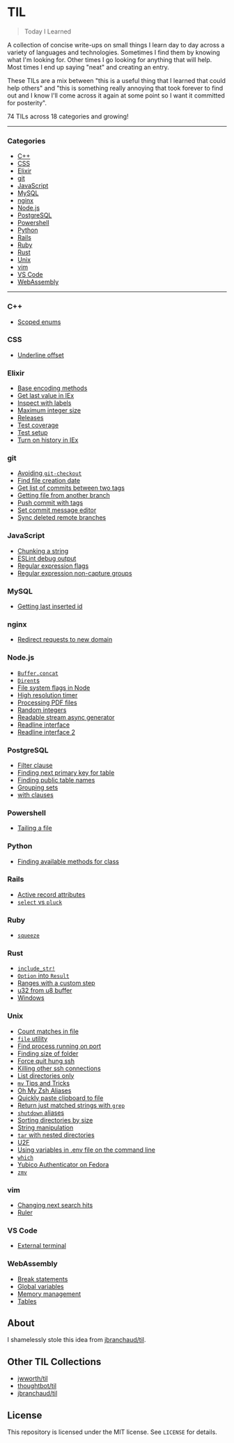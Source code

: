 # TIL

> Today I Learned

A collection of concise write-ups on small things I learn day to day across a
variety of languages and technologies. Sometimes I find them by knowing what I'm
looking for. Other times I go looking for anything that will help. Most times I
end up saying "neat" and creating an entry.

These TILs are a mix between "this is a useful thing that I learned that could
help others" and "this is something really annoying that took forever to find
out and I know I'll come across it again at some point so I want it committed
for posterity".

74 TILs across 18 categories and growing!

---

### Categories

- [C++](#C++)
- [CSS](#CSS)
- [Elixir](#Elixir)
- [git](#git)
- [JavaScript](#JavaScript)
- [MySQL](#MySQL)
- [nginx](#nginx)
- [Node.js](#Node.js)
- [PostgreSQL](#PostgreSQL)
- [Powershell](#Powershell)
- [Python](#Python)
- [Rails](#Rails)
- [Ruby](#Ruby)
- [Rust](#Rust)
- [Unix](#Unix)
- [vim](#vim)
- [VS Code](#VS-Code)
- [WebAssembly](#WebAssembly)

---

### C++

- [Scoped enums](c++/scoped-enums.md)

### CSS

- [Underline offset](css/underline-offset.md)

### Elixir

- [Base encoding methods](elixir/base-encoding-methods.md)
- [Get last value in IEx](elixir/get-last-value-in-iex.md)
- [Inspect with labels](elixir/inspect-with-labels.md)
- [Maximum integer size](elixir/maximum-integer-size.md)
- [Releases](elixir/releases.md)
- [Test coverage](elixir/test-coverage.md)
- [Test setup](elixir/test-setup.md)
- [Turn on history in IEx](elixir/turn-on-history-in-iex.md)

### git

- [Avoiding `git-checkout`](git/avoiding-git-checkout.md)
- [Find file creation date](git/find-file-creation-date.md)
- [Get list of commits between two tags](git/get-list-of-commits-between-two-tags.md)
- [Getting file from another branch](git/getting-file-from-another-branch.md)
- [Push commit with tags](git/push-commit-with-tags.md)
- [Set commit message editor](git/set-commit-message-editor.md)
- [Sync deleted remote branches](git/sync-deleted-remote-branches.md)

### JavaScript

- [Chunking a string](javascript/chunking-a-string.md)
- [ESLint debug output](javascript/eslint-debug-output.md)
- [Regular expression flags](javascript/regular-expression-flags.md)
- [Regular expression non-capture groups](javascript/regular-expression-non-capture-groups.md)

### MySQL

- [Getting last inserted id](mysql/getting-last-inserted-id.md)

### nginx

- [Redirect requests to new domain](nginx/redirect-requests-to-new-domain.md)

### Node.js

- [`Buffer.concat`](node.js/bufferconcat.md)
- [`Dirent`s](node.js/dirents.md)
- [File system flags in Node](node.js/file-system-flags-in-node.md)
- [High resolution timer](node.js/high-resolution-timer.md)
- [Processing PDF files](node.js/processing-pdf-files.md)
- [Random integers](node.js/random-integers.md)
- [Readable stream async generator](node.js/readable-stream-async-generator.md)
- [Readline interface](node.js/readline-interface.md)
- [Readline interface 2](node.js/readline-interface-2.md)

### PostgreSQL

- [Filter clause](postgresql/filter-clause.md)
- [Finding next primary key for table](postgresql/finding-next-primary-key-for-table.md)
- [Finding public table names](postgresql/finding-public-table-names.md)
- [Grouping sets](postgresql/grouping-sets.md)
- [with clauses](postgresql/with-clauses.md)

### Powershell

- [Tailing a file](powershell/tailing-a-file.md)

### Python

- [Finding available methods for class](python/finding-available-methods-for-class.md)

### Rails

- [Active record attributes](rails/active-record-attributes.md)
- [`select` vs `pluck`](rails/select-vs-pluck.md)

### Ruby

- [`squeeze`](ruby/squeeze.md)

### Rust

- [`include_str!`](rust/include_str!.md)
- [`Option` into `Result`](rust/option-into-result.md)
- [Ranges with a custom step](rust/ranges-with-a-custom-step.md)
- [u32 from u8 buffer](rust/u32-from-u8-buffer.md)
- [Windows](rust/windows.md)

### Unix

- [Count matches in file](unix/count-matches-in-file.md)
- [`file` utility](unix/file-utility.md)
- [Find process running on port](unix/find-process-running-on-port.md)
- [Finding size of folder](unix/finding-size-of-folder.md)
- [Force quit hung ssh](unix/force-quit-hung-ssh.md)
- [Killing other ssh connections](unix/killing-other-ssh-connections.md)
- [List directories only](unix/list-directories-only.md)
- [`mv` Tips and Tricks](unix/mv-tips-and-tricks.md)
- [Oh My Zsh Aliases](unix/oh-my-zsh-aliases.md)
- [Quickly paste clipboard to file](unix/quickly-paste-clipboard-to-file.md)
- [Return just matched strings with `grep`](unix/return-just-matched-strings-with-grep.md)
- [`shutdown` aliases](unix/shutdown-aliases.md)
- [Sorting directories by size](unix/sorting-directories-by-size.md)
- [String manipulation](unix/string-manipulation.md)
- [`tar` with nested directories](unix/tar-with-nested-directories.md)
- [U2F](unix/u2f.md)
- [Using variables in .env file on the command line](unix/using-variables-in-env-file-on-the-command-line.md)
- [`which`](unix/which.md)
- [Yubico Authenticator on Fedora](unix/yubico-authenticator-on-fedora.md)
- [`zmv`](unix/zmv.md)

### vim

- [Changing next search hits](vim/changing-next-search-hits.md)
- [Ruler](vim/ruler.md)

### VS Code

- [External terminal](vs-code/external-terminal.md)

### WebAssembly

- [Break statements](webassembly/break-statements.md)
- [Global variables](webassembly/global-variables.md)
- [Memory management](webassembly/memory-management.md)
- [Tables](webassembly/tables.md)

## About

I shamelessly stole this idea from
[jbranchaud/til](https://github.com/jbranchaud/til).

## Other TIL Collections

- [jwworth/til](https://github.com/jwworth/til)
- [thoughtbot/til](https://github.com/thoughtbot/til)
- [jbranchaud/til](https://github.com/jbranchaud/til)

## License

This repository is licensed under the MIT license. See `LICENSE` for
details.
